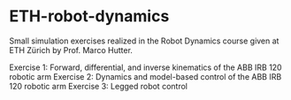 # ETH-robot-dynamics

Small simulation exercises realized in the Robot Dynamics course given at ETH Zürich by Prof. Marco Hutter.

Exercise 1: Forward, differential, and inverse kinematics of the ABB IRB 120 robotic arm
Exercise 2: Dynamics and model-based control of the ABB IRB 120 robotic arm
Exercise 3: Legged robot control 
